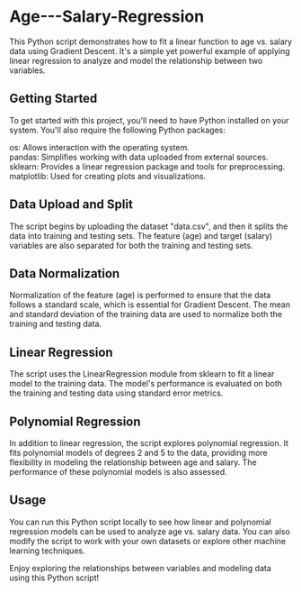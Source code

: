 # Age---Salary-Regression
This Python script demonstrates how to fit a linear function to age vs. salary data using Gradient Descent. It's a simple yet powerful example of applying linear regression to analyze and model the relationship between two variables.

## Getting Started
To get started with this project, you'll need to have Python installed on your system. You'll also require the following Python packages:

os: Allows interaction with the operating system.  
pandas: Simplifies working with data uploaded from external sources.  
sklearn: Provides a linear regression package and tools for preprocessing.  
matplotlib: Used for creating plots and visualizations.

## Data Upload and Split
The script begins by uploading the dataset "data.csv", and then it splits the data into training and testing sets. The feature (age) and target (salary) variables are also separated for both the training and testing sets.

## Data Normalization
Normalization of the feature (age) is performed to ensure that the data follows a standard scale, which is essential for Gradient Descent. The mean and standard deviation of the training data are used to normalize both the training and testing data.

## Linear Regression
The script uses the LinearRegression module from sklearn to fit a linear model to the training data. The model's performance is evaluated on both the training and testing data using standard error metrics.

## Polynomial Regression
In addition to linear regression, the script explores polynomial regression. It fits polynomial models of degrees 2 and 5 to the data, providing more flexibility in modeling the relationship between age and salary. The performance of these polynomial models is also assessed.

## Usage
You can run this Python script locally to see how linear and polynomial regression models can be used to analyze age vs. salary data. You can also modify the script to work with your own datasets or explore other machine learning techniques.

Enjoy exploring the relationships between variables and modeling data using this Python script!

